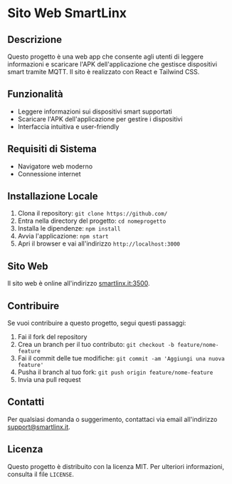 # Sito Web SmartLinx

## Descrizione

Questo progetto è una web app che consente agli utenti di leggere informazioni e scaricare l'APK dell'applicazione che gestisce dispositivi smart tramite MQTT. Il sito è realizzato con React e Tailwind CSS.

## Funzionalità

- Leggere informazioni sui dispositivi smart supportati
- Scaricare l'APK dell'applicazione per gestire i dispositivi
- Interfaccia intuitiva e user-friendly

## Requisiti di Sistema

- Navigatore web moderno
- Connessione internet

## Installazione Locale

1. Clona il repository: `git clone https://github.com/`
2. Entra nella directory del progetto: `cd nomeprogetto`
3. Installa le dipendenze: `npm install`
4. Avvia l'applicazione: `npm start`
5. Apri il browser e vai all'indirizzo `http://localhost:3000`

## Sito Web

Il sito web è online all'indirizzo [smartlinx.it:3500](http://smartlinx.it:3500).

## Contribuire

Se vuoi contribuire a questo progetto, segui questi passaggi:

1. Fai il fork del repository
2. Crea un branch per il tuo contributo: `git checkout -b feature/nome-feature`
3. Fai il commit delle tue modifiche: `git commit -am 'Aggiungi una nuova feature'`
4. Pusha il branch al tuo fork: `git push origin feature/nome-feature`
5. Invia una pull request

## Contatti

Per qualsiasi domanda o suggerimento, contattaci via email all'indirizzo [support@smartlinx.it](mailto:support@smartlinx.it).

## Licenza

Questo progetto è distribuito con la licenza MIT. Per ulteriori informazioni, consulta il file `LICENSE`.
